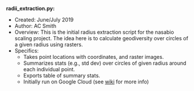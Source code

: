 **radii_extraction.py:** 
* Created: June/July 2019
* Author: AC Smith
* Overview: This is the initial radius extraction script for the nasabio scaling project. The idea here is to calculate geodiversity over circles of a given radius using rasters.
* Specifics:
  - Takes point locations with coordinates, and raster images.
  - Summarizes stats (e.g., std dev) over circles of given radius around each individual point.
  - Exports table of summary stats.
  - Initially run on Google Cloud (see [wiki](https://github.com/SpACE-plzlab/spacelab-documentation/wiki/using-google-cloud) for more info)
